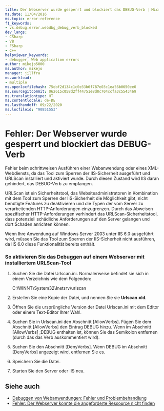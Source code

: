```yaml
---
title: Der Webserver wurde gesperrt und blockiert das DEBUG-Verb | Microsoft-Dokumentation
ms.date: 11/04/2016
ms.topic: error-reference
f1_keywords:
- vs.debug.error.webdbg_debug_verb_blocked
dev_langs:
- CSharp
- VB
- FSharp
- C++
helpviewer_keywords:
- debugger, Web application errors
author: mikejo5000
ms.author: mikejo
manager: jillfra
ms.workload:
- multiple
ms.openlocfilehash: 75ebf2d134c1c0e33b6f787e03c1ea56b0650ee0
ms.sourcegitcommit: 062615c058d2ff44751e8d0c704ccfa3c5543469
ms.translationtype: HT
ms.contentlocale: de-DE
ms.lasthandoff: 09/22/2020
ms.locfileid: "90851553"
---
```

# <a name="error-the-web-server-has-been-locked-down-and-is-blocking-the-debug-verb"></a>Fehler: Der Webserver wurde gesperrt und blockiert das DEBUG-Verb
Fehler beim schrittweisen Ausführen einer Webanwendung oder eines XML-Webdiensts, da das Tool zum Sperren der IIS-Sicherheit ausgeführt und URLScan installiert und aktiviert wurde. Durch diesen Zustand wird IIS daran gehindert, das DEBUG-Verb zu empfangen.

 URLScan ist ein Sicherheitstool, das Websiteadministratoren in Kombination mit dem Tool zum Sperren der IIS-Sicherheit die Möglichkeit gibt, nicht benötigte Features zu deaktivieren und die Typen der vom Server zu verarbeitenden HTTP-Anforderungen einzugrenzen. Durch das Abweisen spezifischer HTTP-Anforderungen verhindert das URLScan-Sicherheitstool, dass potenziell schädliche Anforderungen auf den Server gelangen und dort Schaden anrichten können.

 Wenn Ihre Anwendung auf Windows Server 2003 unter IIS 6.0 ausgeführt wird, müssen Sie das Tool zum Sperren der IIS-Sicherheit nicht ausführen, da IIS 6.0 diese Funktionalität bereits enthält.

### <a name="to-enable-debugging-on-a-web-server-with-urlscan-installed"></a>So aktivieren Sie das Debuggen auf einem Webserver mit installiertem URLScan-Tool

1. Suchen Sie die Datei Urlscan.ini. Normalerweise befindet sie sich in einem Verzeichnis wie dem Folgenden:

     C:\WINNT\System32\Inetsrv\urlscan

2. Erstellen Sie eine Kopie der Datei, und nennen Sie sie **Urlscan.old**.

3. Öffnen Sie die ursprüngliche Version der Datei Urlscan.ini mit dem Editor oder einem Text-Editor Ihrer Wahl.

4. Suchen Sie in Urlscan.ini den Abschnitt [AllowVerbs]. Fügen Sie dem Abschnitt [AllowVerbs] den Eintrag DEBUG hinzu. Wenn im Abschnitt [AllowVerbs] ;DEBUG enthalten ist, können Sie das Semikolon entfernen (durch das das Verb auskommentiert wird).

5. Suchen Sie den Abschnitt [DenyVerbs]. Wenn DEBUG im Abschnitt [DenyVerbs] angezeigt wird, entfernen Sie es.

6. Speichern Sie die Datei.

7. Starten Sie den Server oder IIS neu.

## <a name="see-also"></a>Siehe auch
- [Debuggen von Webanwendungen: Fehler und Problembehandlung](../debugger/debugging-web-applications-errors-and-troubleshooting.md)
- [Fehler: Der Webserver konnte die angeforderte Ressource nicht finden](../debugger/error-the-web-server-could-not-find-the-requested-resource.md)